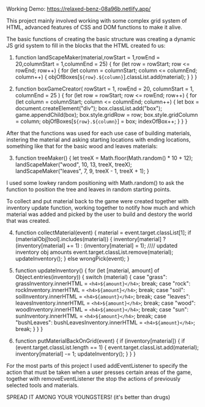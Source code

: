 Working Demo: https://relaxed-benz-08a96b.netlify.app/

This project mainly involved working with some complex grid system of HTML, advanced features of CSS and DOM functions to make it alive.

The basic functions of creating the basic structure was creating a dynamic JS grid system to fill in the blocks that the HTML created fo us:

1. function landScapeMaker(material,rowStart = 1,rowEnd = 20,columnStart = 1,columnEnd = 25) {
   for (let row = rowStart; row <= rowEnd; row++) {
   for (let column = columnStart; column <= columnEnd; column++) {
   objOfBoxes[`${row}.${column}`].classList.add(material);
   }
   }
   }

2. function boxGameCreator(
   rowStart = 1,
   rowEnd = 20,
   columnStart = 1,
   columnEnd = 25
   ) {
   for (let row = rowStart; row <= rowEnd; row++) {
   for (let column = columnStart; column <= columnEnd; column++) {
   let box = document.createElement("div");
   box.classList.add("box");
   game.appendChild(box);
   box.style.gridRow = row;
   box.style.gridColumn = column;
   objOfBoxes[`${row}.${column}`] = box;
   indexOfBox++;
   }
   }
   }

After that the functions was used for each use case of building materials, instering the material and asking starting locations with ending locations, something like that for the basic wood and leaves materials:

3.  function treeMaker() {
    let treeX = Math.floor(Math.random() \* 10 + 12);
    landScapeMaker("wood", 10, 13, treeX, treeX);
    landScapeMaker("leaves", 7, 9, treeX - 1, treeX + 1);
    }

I used some lowkey random positioning with Math.random() to ask the function to position the tree and leaves in random starting points.

To collect and put material back to the game were created together with inventory update function, working together to notify how much and which material was added and picked by the user to build and destory the world that was created.

4. function collectMaterial(event) {
   material = event.target.classList[1];
   if (materialObj[tool].includes(material)) {
   inventory[material]
   ? (inventory[material] += 1)
   : (inventory[material] = 1); //// updated inventory obj amounts
   event.target.classList.remove(material);
   updateInventory();
   } else wrongPick(event);
   }

5. function updateInventory() {
   for (let [material, amount] of Object.entries(inventory)) {
   switch (material) {
   case "grass":
   grassInventory.innerHTML = `<h4>${amount}</h4>`;
   break;
   case "rock":
   rockInventory.innerHTML = `<h4>${amount}</h4>`;
   break;
   case "soil":
   soilInventory.innerHTML = `<h4>${amount}</h4>`;
   break;
   case "leaves":
   leavesInventory.innerHTML = `<h4>${amount}</h4>`;
   break;
   case "wood":
   woodInventory.innerHTML = `<h4>${amount}</h4>`;
   break;
   case "sun":
   sunInventory.innerHTML = `<h4>${amount}</h4>`;
   break;
   case "bushLeaves":
   bushLeavesInventory.innerHTML = `<h4>${amount}</h4>`;
   break;
   }
   }
   }

6. function putMaterialBackOnGrid(event) {
   if (inventory[material]) {
   if (event.target.classList.length == 1) {
   event.target.classList.add(material);
   inventory[material] -= 1;
   updateInventory();
   }
   }
   }

For the most parts of this project I used addEventListener to specify the action that must be taken when a user presses certain areas of the game, together with removeEventListener the stop the actions of previously selected tools and materials.

SPREAD IT AMONG YOUR YOUNGSTERS! (it's better than drugs)
